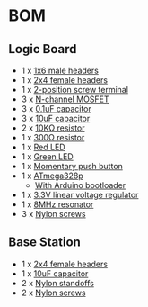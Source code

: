 # BOM

## Logic Board
* 1 x [1x6 male headers](http://www.digikey.com/product-detail/en/95293-401A06LF/609-4398-1-ND/2665613)
* 1 x [2x4 female headers](http://www.digikey.com/product-detail/en/89898-304LF/609-3040-ND/1535685)
* 1 x [2-position screw terminal](http://www.digikey.com/product-detail/en/691508110302/732-5963-1-ND/5047612)
* 3 x [N-channel MOSFET](http://www.digikey.com/product-detail/en/BUK98180-100A%2FCUX/568-12493-1-ND/5361195)
* 3 x [0.1uF capacitor](http://www.digikey.com/product-detail/en/C1206C104K5RAC7867/399-1249-1-ND/411524)
* 3 x [10uF capacitor](http://www.digikey.com/product-detail/en/C1206C106K4PACTU/399-5091-1-ND/1465625)
* 2 x [10KΩ resistor](http://www.digikey.com/product-detail/en/RC1206JR-0710KL/311-10KERCT-ND/732156)
* 1 x [300Ω resistor](http://www.digikey.com/product-detail/en/RC1206JR-07330RL/311-330ERCT-ND/732226)
* 1 x [Red LED](http://www.digikey.com/product-detail/en/LTST-C150CKT/160-1167-1-ND/269239)
* 1 x [Green LED](http://www.digikey.com/product-detail/en/LTST-C150GKT/160-1169-1-ND/269241)
* 1 x [Momentary push button](http://www.digikey.com/product-detail/en/PTS525SM10SMTR%20LFS/CKN9104CT-ND/1146923)
* 1 x [ATmega328p](http://www.digikey.com/product-detail/en/ATMEGA328P-AUR/ATMEGA328P-AURCT-ND/3789455)
    * [With Arduino bootloader](https://www.tindie.com/products/Hanscorp2014/atmega328p-tqfp-warduino-bootloader/)
* 1 x [3.3V linear voltage regulator](http://www.digikey.com/product-detail/en/MIC5205-3.3YM5-TR/576-1259-1-ND/771886)
* 1 x [8MHz resonator](http://www.digikey.com/product-detail/en/CSTCE8M00G55-R0/490-1195-1-ND/584632)
* 3 x [Nylon screws](http://www.digikey.com/product-detail/en/29341/36-29341-ND/1532216)

## Base Station
* 1 x [2x4 female headers](http://www.digikey.com/product-detail/en/89898-304LF/609-3040-ND/1535685)
* 1 x [10uF capacitor](http://www.digikey.com/product-detail/en/C1206C106K4PACTU/399-5091-1-ND/1465625)
* 2 x [Nylon standoffs](http://www.digikey.com/product-detail/en/MTS-8/RPC1574-ND/392815)
* 2 x [Nylon screws](http://www.digikey.com/product-detail/en/29341/36-29341-ND/1532216)
